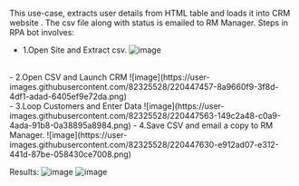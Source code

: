 This use-case, extracts user details from HTML table and loads it into CRM website . The csv file along with status is emailed to RM Manager.
Steps in RPA bot involves:
<br />
- 1.Open Site and Extract csv.
![image](https://user-images.githubusercontent.com/82325528/220447388-7b724df0-5fe0-44f9-9ce3-8bb280ed76b7.png)
<br />
- 2.Open CSV and Launch CRM
![image](https://user-images.githubusercontent.com/82325528/220447457-8a9660f9-3f8d-4df1-adad-6405ef9e72da.png)
<br />
- 3.Loop Customers and Enter Data
![image](https://user-images.githubusercontent.com/82325528/220447563-149c2a48-c0a9-4ada-91b8-0a38895a8984.png)
- 4.Save CSV and email a copy to RM Manager.
![image](https://user-images.githubusercontent.com/82325528/220447630-e912ad07-e312-441d-87be-058430ce7008.png)

Results:
![image](https://user-images.githubusercontent.com/82325528/220447718-bb3a5499-7436-4f95-b89a-62c0f85c34a5.png)
![image](https://user-images.githubusercontent.com/82325528/220447769-835cb179-41a0-4275-aaa0-b5e2178f3756.png)

